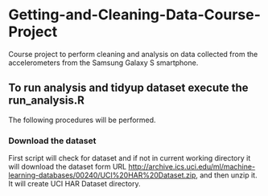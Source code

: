 # Getting-and-Cleaning-Data-Course-Project
Course project to perform cleaning and analysis on data collected from the accelerometers from the Samsung Galaxy S smartphone.

## To run analysis and tidyup dataset execute the run_analysis.R
The following procedures will be performed.

### Download the dataset
First script will check for dataset and if not in current working directory it will download the dataset form URL http://archive.ics.uci.edu/ml/machine-learning-databases/00240/UCI%20HAR%20Dataset.zip, and then unzip it. It will create UCI HAR Dataset directory.
